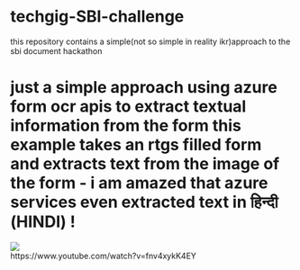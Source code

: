 # techgig-SBI-challenge
this repository contains a simple(not so simple in reality ikr)approach to the sbi document hackathon



<h1> just a simple approach using azure form ocr apis to extract textual information from the form
this example takes an rtgs filled form and extracts text from the image of the form - i am amazed that azure services even extracted text in हिन्दी (HINDI) ! </h1>


<img src="https://github.com/dubeyji10/techgig-SBI-challenge/blob/main/Screencast%20from%2010-06-22%2007_24_34%20PM%20IST.gif">
<br>
https://www.youtube.com/watch?v=fnv4xykK4EY
